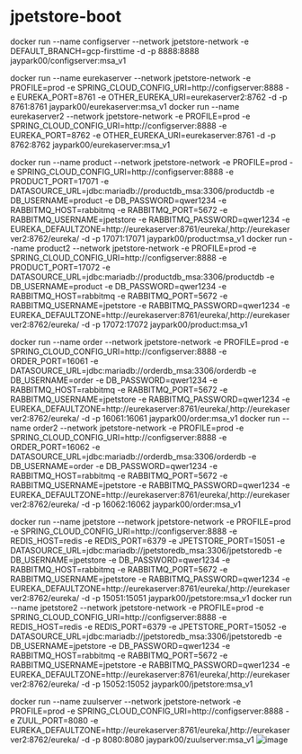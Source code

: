 # jpetstore-boot

docker run --name configserver --network jpetstore-network -e DEFAULT_BRANCH=gcp-firsttime -d -p 8888:8888 jaypark00/configserver:msa_v1

docker run --name eurekaserver --network jpetstore-network -e PROFILE=prod -e SPRING_CLOUD_CONFIG_URI=http://configserver:8888 -e EUREKA_PORT=8761 -e OTHER_EUREKA_URI=eurekaserver2:8762 -d -p 8761:8761 jaypark00/eurekaserver:msa_v1
docker run --name eurekaserver2 --network jpetstore-network -e PROFILE=prod -e SPRING_CLOUD_CONFIG_URI=http://configserver:8888 -e EUREKA_PORT=8762 -e OTHER_EUREKA_URI=eurekaserver:8761 -d -p 8762:8762 jaypark00/eurekaserver:msa_v1

docker run --name product --network jpetstore-network -e PROFILE=prod -e SPRING_CLOUD_CONFIG_URI=http://configserver:8888 -e PRODUCT_PORT=17071 -e DATASOURCE_URL=jdbc:mariadb://productdb_msa:3306/productdb -e DB_USERNAME=product -e DB_PASSWORD=qwer1234 -e RABBITMQ_HOST=rabbitmq -e RABBITMQ_PORT=5672 -e RABBITMQ_USERNAME=jpetstore -e RABBITMQ_PASSWORD=qwer1234 -e EUREKA_DEFAULTZONE=http://eurekaserver:8761/eureka/,http://eurekaserver2:8762/eureka/ -d -p 17071:17071 jaypark00/product:msa_v1
docker run --name product2 --network jpetstore-network -e PROFILE=prod -e SPRING_CLOUD_CONFIG_URI=http://configserver:8888 -e PRODUCT_PORT=17072 -e DATASOURCE_URL=jdbc:mariadb://productdb_msa:3306/productdb -e DB_USERNAME=product -e DB_PASSWORD=qwer1234 -e RABBITMQ_HOST=rabbitmq -e RABBITMQ_PORT=5672 -e RABBITMQ_USERNAME=jpetstore -e RABBITMQ_PASSWORD=qwer1234 -e EUREKA_DEFAULTZONE=http://eurekaserver:8761/eureka/,http://eurekaserver2:8762/eureka/ -d -p 17072:17072 jaypark00/product:msa_v1

docker run --name order --network jpetstore-network -e PROFILE=prod -e SPRING_CLOUD_CONFIG_URI=http://configserver:8888 -e ORDER_PORT=16061 -e DATASOURCE_URL=jdbc:mariadb://orderdb_msa:3306/orderdb -e DB_USERNAME=order -e DB_PASSWORD=qwer1234 -e RABBITMQ_HOST=rabbitmq -e RABBITMQ_PORT=5672 -e RABBITMQ_USERNAME=jpetstore -e RABBITMQ_PASSWORD=qwer1234 -e EUREKA_DEFAULTZONE=http://eurekaserver:8761/eureka/,http://eurekaserver2:8762/eureka/ -d -p 16061:16061 jaypark00/order:msa_v1
docker run --name order2 --network jpetstore-network -e PROFILE=prod -e SPRING_CLOUD_CONFIG_URI=http://configserver:8888 -e ORDER_PORT=16062 -e DATASOURCE_URL=jdbc:mariadb://orderdb_msa:3306/orderdb -e DB_USERNAME=order -e DB_PASSWORD=qwer1234 -e RABBITMQ_HOST=rabbitmq -e RABBITMQ_PORT=5672 -e RABBITMQ_USERNAME=jpetstore -e RABBITMQ_PASSWORD=qwer1234 -e EUREKA_DEFAULTZONE=http://eurekaserver:8761/eureka/,http://eurekaserver2:8762/eureka/ -d -p 16062:16062 jaypark00/order:msa_v1

docker run --name jpetstore --network jpetstore-network -e PROFILE=prod -e SPRING_CLOUD_CONFIG_URI=http://configserver:8888 -e REDIS_HOST=redis -e REDIS_PORT=6379 -e JPETSTORE_PORT=15051 -e DATASOURCE_URL=jdbc:mariadb://jpetstoredb_msa:3306/jpetstoredb -e DB_USERNAME=jpetstore -e DB_PASSWORD=qwer1234 -e RABBITMQ_HOST=rabbitmq -e RABBITMQ_PORT=5672 -e RABBITMQ_USERNAME=jpetstore -e RABBITMQ_PASSWORD=qwer1234 -e EUREKA_DEFAULTZONE=http://eurekaserver:8761/eureka/,http://eurekaserver2:8762/eureka/ -d -p 15051:15051 jaypark00/jpetstore:msa_v1
docker run --name jpetstore2 --network jpetstore-network -e PROFILE=prod -e SPRING_CLOUD_CONFIG_URI=http://configserver:8888 -e REDIS_HOST=redis -e REDIS_PORT=6379 -e JPETSTORE_PORT=15052 -e DATASOURCE_URL=jdbc:mariadb://jpetstoredb_msa:3306/jpetstoredb -e DB_USERNAME=jpetstore -e DB_PASSWORD=qwer1234 -e RABBITMQ_HOST=rabbitmq -e RABBITMQ_PORT=5672 -e RABBITMQ_USERNAME=jpetstore -e RABBITMQ_PASSWORD=qwer1234 -e EUREKA_DEFAULTZONE=http://eurekaserver:8761/eureka/,http://eurekaserver2:8762/eureka/ -d -p 15052:15052 jaypark00/jpetstore:msa_v1

docker run --name zuulserver --network jpetstore-network -e PROFILE=prod -e SPRING_CLOUD_CONFIG_URI=http://configserver:8888 -e ZUUL_PORT=8080 -e EUREKA_DEFAULTZONE=http://eurekaserver:8761/eureka/,http://eurekaserver2:8762/eureka/ -d -p 8080:8080 jaypark00/zuulserver:msa_v1
![image](https://user-images.githubusercontent.com/4499231/164162182-4f8a487f-9033-4b9f-9e1e-475572e72ab1.png)

